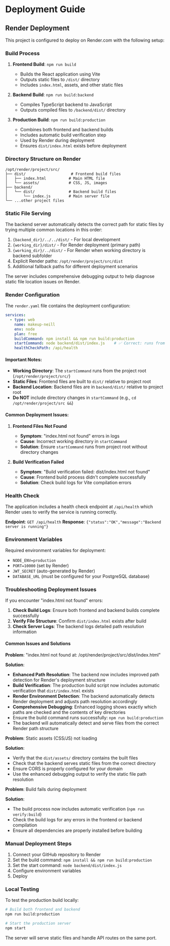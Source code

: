 # Deployment Guide

## Render Deployment

This project is configured to deploy on Render.com with the following setup:

### Build Process

1. **Frontend Build**: `npm run build`
   - Builds the React application using Vite
   - Outputs static files to `/dist/` directory
   - Includes `index.html`, assets, and other static files

2. **Backend Build**: `npm run build:backend`
   - Compiles TypeScript backend to JavaScript
   - Outputs compiled files to `/backend/dist/` directory

3. **Production Build**: `npm run build:production`
   - Combines both frontend and backend builds
   - Includes automatic build verification step
   - Used by Render during deployment
   - Ensures `dist/index.html` exists before deployment

### Directory Structure on Render

```
/opt/render/project/src/
├── dist/                    # Frontend build files
│   ├── index.html          # Main HTML file
│   └── assets/             # CSS, JS, images
├── backend/
│   └── dist/               # Backend build files
│       └── index.js        # Main server file
└── ...other project files
```

### Static File Serving

The backend server automatically detects the correct path for static files by trying multiple common locations in this order:

1. `{backend_dir}/../../dist/` - For local development
2. `{working_dir}/dist/` - For Render deployment (primary path)
3. `{working_dir}/../dist/` - For Render when working directory is backend subfolder
4. Explicit Render paths: `/opt/render/project/src/dist`
5. Additional fallback paths for different deployment scenarios

The server includes comprehensive debugging output to help diagnose static file location issues on Render.

### Render Configuration

The `render.yaml` file contains the deployment configuration:

```yaml
services:
  - type: web
    name: makeup-neill
    env: node
    plan: free
    buildCommand: npm install && npm run build:production
    startCommand: node backend/dist/index.js    # ✅ Correct: runs from project root
    healthCheckPath: /api/health
```

#### Important Notes:

- **Working Directory**: The `startCommand` runs from the project root (`/opt/render/project/src/`)
- **Static Files**: Frontend files are built to `dist/` relative to project root
- **Backend Location**: Backend files are in `backend/dist/` relative to project root
- **Do NOT** include directory changes in `startCommand` (e.g., `cd /opt/render/project/src &&`)

#### Common Deployment Issues:

1. **Frontend Files Not Found**
   - **Symptom**: "index.html not found" errors in logs
   - **Cause**: Incorrect working directory in `startCommand`
   - **Solution**: Ensure `startCommand` runs from project root without directory changes

2. **Build Verification Failed**
   - **Symptom**: "Build verification failed: dist/index.html not found"
   - **Cause**: Frontend build process didn't complete successfully
   - **Solution**: Check build logs for Vite compilation errors

### Health Check

The application includes a health check endpoint at `/api/health` which Render uses to verify the service is running correctly.

**Endpoint**: `GET /api/health`
**Response**: `{"status":"OK","message":"Backend server is running"}`

### Environment Variables

Required environment variables for deployment:

- `NODE_ENV=production`
- `PORT=10000` (set by Render)
- `JWT_SECRET` (auto-generated by Render)
- `DATABASE_URL` (must be configured for your PostgreSQL database)

### Troubleshooting Deployment Issues

If you encounter "index.html not found" errors:

1. **Check Build Logs**: Ensure both frontend and backend builds complete successfully
2. **Verify File Structure**: Confirm `dist/index.html` exists after build
3. **Check Server Logs**: The backend logs detailed path resolution information

#### Common Issues and Solutions

**Problem**: "index.html not found at: /opt/render/project/src/dist/index.html"

**Solution**: 
- **Enhanced Path Resolution**: The backend now includes improved path detection for Render's deployment structure
- **Build Verification**: The production build script now includes automatic verification that `dist/index.html` exists
- **Render Environment Detection**: The backend automatically detects Render deployment and adjusts path resolution accordingly
- **Comprehensive Debugging**: Enhanced logging shows exactly which paths are checked and the contents of key directories
- Ensure the build command runs successfully: `npm run build:production`
- The backend will automatically detect and serve files from the correct Render path structure

**Problem**: Static assets (CSS/JS) not loading

**Solution**:
- Verify that the `dist/assets/` directory contains the built files
- Check that the backend serves static files from the correct directory
- Ensure CORS is properly configured for your domain
- Use the enhanced debugging output to verify the static file path resolution

**Problem**: Build fails during deployment

**Solution**:
- The build process now includes automatic verification (`npm run verify:build`)
- Check the build logs for any errors in the frontend or backend compilation
- Ensure all dependencies are properly installed before building

### Manual Deployment Steps

1. Connect your GitHub repository to Render
2. Set the build command: `npm install && npm run build:production`
3. Set the start command: `node backend/dist/index.js`
4. Configure environment variables
5. Deploy

### Local Testing

To test the production build locally:

```bash
# Build both frontend and backend
npm run build:production

# Start the production server
npm start
```

The server will serve static files and handle API routes on the same port.